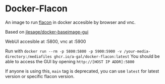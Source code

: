 # Docker-Flacon
An image to run [flacon](https://github.com/flacon/flacon) in docker accesible by browser and vnc.

Based on [jlesage/docker-baseimage-gui](https://github.com/jlesage/docker-baseimage-gui)

WebUI accesible at :5800, vnc at :5900

Run with
```docker run --rm -p 5800:5800 -p 5900:5900 -v /your-media-directory:/mediafiles ghcr.io/a-gal/docker-flacon:latest```
You should be able to access the GUI by opening
```http://[HOST IP ADDR]:5800```

If anyone is using this, `main` tag is deprecated, you can use `latest` for latest version or specific flacon version.
